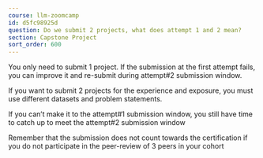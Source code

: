 ```yaml
---
course: llm-zoomcamp
id: d5fc98925d
question: Do we submit 2 projects, what does attempt 1 and 2 mean?
section: Capstone Project
sort_order: 600
---
```


You only need to submit 1 project. If the submission at the first attempt fails, you can improve it and re-submit during attempt#2 submission window.

If you want to submit 2 projects for the experience and exposure, you must use different datasets and problem statements.

If you can’t make it to the attempt#1 submission window, you still have time to catch up to meet the attempt#2 submission window

Remember that the submission does not count towards the certification if you do not participate in the peer-review of 3 peers in your cohort

